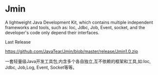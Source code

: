 Jmin
====
A lightweight Java Development Kit, which contains multiple independent frameworks and tools, such as: Ioc, Jdbc, Job, Event, socket, and the developer's code only depend their interfaces.


Last Release
 
 https://github.com/JavaTear/Jmin/blob/master/release/Jmin1.0.zip



一套轻量级Java开发工具包,内含多个各自独立,互不依赖的框架和工具,如:Ioc, Jdbc, Job,Log, Event, Socket等等。

 
